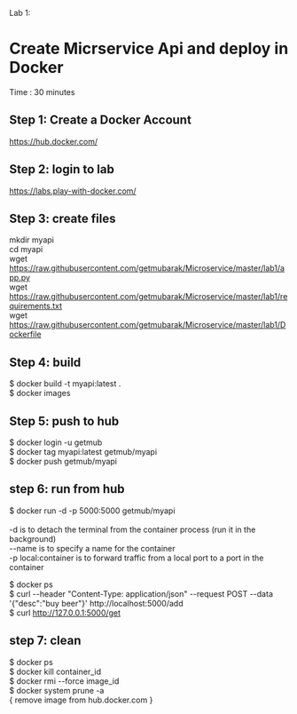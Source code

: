 Lab 1: 
# Create Micrservice Api and deploy in Docker #
Time : 30 minutes

## Step 1: Create a Docker Account ##
https://hub.docker.com/

## Step 2: login to lab ##
https://labs.play-with-docker.com/

## Step 3: create files ##
mkdir myapi <br/>
cd myapi <br/>
wget https://raw.githubusercontent.com/getmubarak/Microservice/master/lab1/app.py  <br/>
wget https://raw.githubusercontent.com/getmubarak/Microservice/master/lab1/requirements.txt <br/>
wget https://raw.githubusercontent.com/getmubarak/Microservice/master/lab1/Dockerfile <br/>

## Step 4: build ##  
$ docker build -t myapi:latest .   <br/>
$ docker images  <br/>

## Step 5: push to hub ##
$ docker login -u getmub  <br/>
$ docker tag myapi:latest getmub/myapi  <br/>
$ docker push getmub/myapi  <br/>

## step 6: run from hub ##
$ docker run -d -p 5000:5000 getmub/myapi  <br/>
<br/>
-d is to detach the terminal from the container process (run it in the background) <br/>
--name is to specify a name for the container <br/>
-p local:container is to forward traffic from a local port to a port in the container <br/>

$ docker ps  <br/>
$ curl --header "Content-Type: application/json" --request POST  --data '{"desc":"buy beer"}'  http://localhost:5000/add  <br/>
$ curl http://127.0.0.1:5000/get  <br/>

## step 7: clean ##
$ docker ps  <br/>
$ docker kill container_id  <br/>
$ docker rmi --force image_id <br/>
$ docker system prune -a  <br/>
{ remove image from hub.docker.com }
